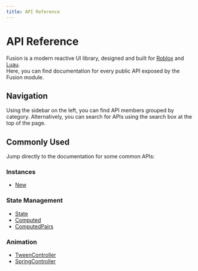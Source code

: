 ```yaml
---
title: API Reference
---
```


# API Reference

Fusion is a modern reactive UI library, designed and built for
[Roblox](https://developer.roblox.com/) and [Luau](https://luau-lang.org/).<br>
Here, you can find documentation for every public API exposed by the Fusion module.

## Navigation

Using the sidebar on the left, you can find API members grouped by category.
Alternatively, you can search for APIs using the search box at the top of the
page.

## Commonly Used

Jump directly to the documentation for some common APIs:

### Instances
- [New](new)

### State Management
- [State](state)
- [Computed](computed)
- [ComputedPairs](computedpairs)

### Animation
- [TweenController](tweencontroller)
- [SpringController](springcontroller)